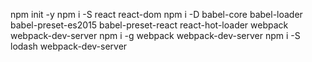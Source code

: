 npm init -y
npm i -S react react-dom
npm i -D babel-core babel-loader babel-preset-es2015 babel-preset-react react-hot-loader webpack webpack-dev-server
npm i -g webpack webpack-dev-server
npm i -S lodash
webpack-dev-server




